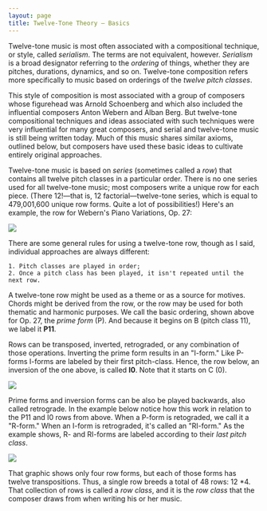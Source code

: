```yaml
---
layout: page
title: Twelve-Tone Theory — Basics
---
```


Twelve-tone music is most often associated with a compositional technique, or style, called *serialism*. The terms are not equivalent, however. *Serialism* is a broad designator referring to the *ordering* of things, whether they are pitches, durations, dynamics, and so on. Twelve-tone composition refers more specifically to music based on orderings of the *twelve pitch classes*. 

This style of composition is most associated with a group of composers whose figurehead was Arnold Schoenberg and which also included the influential composers Anton Webern and Alban Berg. But twelve-tone compositional techniques and ideas associated with such techniques were very influential for many great composers, and serial and twelve-tone music is still being written today. Much of this music shares similar axioms, outlined below, but composers have used these basic ideas to cultivate entirely original approaches.

Twelve-tone music is based on _series_ (sometimes called a _row_) that contains all twelve pitch classes in a particular order. There is no one series used for all twelve-tone music; most composers write a unique row for each piece. (There 12!—that is, 12 factorial—twelve-tone series, which is equal to 479,001,600 unique row forms. Quite a lot of possibilities!) Here's an example, the row for Webern's Piano Variations, Op. 27:

[![](Graphics/postTonal/basicRow.png)](Graphics/form/basicRow.png)

There are some general rules for using a twelve-tone row, though as I said, individual approaches are always different:

	1. Pitch classes are played in order; 
	2. Once a pitch class has been played, it isn't repeated until the next row. 
	
A twelve-tone row might be used as a theme or as a source for motives. Chords might be derived from the row, or the row may be used for both thematic and harmonic purposes. We call the basic ordering, shown above for Op. 27, the *prime form* (P). And because it begins on B (pitch class 11), we label it **P11**.

Rows can be transposed, inverted, retrograded, or any combination of those operations. Inverting the prime form results in an "I-form." Like P-forms I-forms are labeled by their first pitch-class. Hence, the row below, an inversion of the one above, is called **I0**. Note that it starts on C (0).


[![](Graphics/postTonal/inversion.png)](Graphics/form/inversion.png)

Prime forms and inversion forms can be also be played backwards, also called retrograde. In the example below notice how this work in relation to the P11 and I0 rows from above. When a P-form is retograded, we call it a "R-form." When an I-form is retrograded, it's called an "RI-form." As the example shows, R- and RI-forms are labeled according to their _last pitch class_.

[![](Graphics/postTonal/family.png)](Graphics/form/family.png)

That graphic shows only four row forms, but each of those forms has twelve transpositions. Thus, a single row breeds a total of 48 rows: 12 *4.  That collection of rows is called a *row class*, and it is the *row class* that the composer draws from when writing his or her music. 